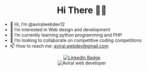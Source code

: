 <h1 align = center> Hi There 👋🏻 </h1>

- 👋 Hi, I’m @aviralwebdev12
- 👀 I’m interested in Web design and development 
- 🌱 I’m currently learning python programming and PHP
- 💞️ I’m looking to collaborate on competitive coding competitions 
- 📫 How to reach me: aviral.webdev@gmail.com

<p align="center">
  <a href="https://linkedin.com/in/aviral-pratap-singh-chawda-54902b230">
        <img src="https://img.shields.io/badge/LinkedIn-blue?style=for-the-badge&logo=linkedin&logoColor=white" alt="LinkedIn Badge"/>
</a><br />
  <img src="https://github-readme-stats.vercel.app/api?username=aviralwebdev12&show_icons=true&theme=gotham" alt="Aviral web developer" />

<!---
aviralwebdev12/aviralwebdev12 is a ✨ special ✨ repository because its `README.md` (this file) appears on your GitHub profile.
You can click the Preview link to take a look at your changes.
--->
